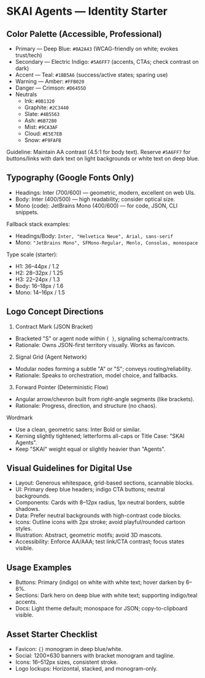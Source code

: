 # SKAI Agents — Identity Starter

## Color Palette (Accessible, Professional)

- Primary — Deep Blue: `#0A2A43` (WCAG-friendly on white; evokes trust/tech)
- Secondary — Electric Indigo: `#5A6FF7` (accents, CTAs; check contrast on dark)
- Accent — Teal: `#1BB5A6` (success/active states; sparing use)
- Warning — Amber: `#FFB020`
- Danger — Crimson: `#D6455D`
- Neutrals
  - Ink: `#0B1320`
  - Graphite: `#2C3440`
  - Slate: `#4B5563`
  - Ash: `#6B7280`
  - Mist: `#9CA3AF`
  - Cloud: `#E5E7EB`
  - Snow: `#F9FAFB`

Guideline: Maintain AA contrast (4.5:1 for body text). Reserve `#5A6FF7` for buttons/links with dark text on light backgrounds or white text on deep blue.

## Typography (Google Fonts Only)

- Headings: Inter (700/600) — geometric, modern, excellent on web UIs.
- Body: Inter (400/500) — high readability; consider optical size.
- Mono (code): JetBrains Mono (400/600) — for code, JSON, CLI snippets.

Fallback stack examples:

- Headings/Body: `Inter, "Helvetica Neue", Arial, sans-serif`
- Mono: `"JetBrains Mono", SFMono-Regular, Menlo, Consolas, monospace`

Type scale (starter):

- H1: 36–44px / 1.2
- H2: 28–32px / 1.25
- H3: 22–24px / 1.3
- Body: 16–18px / 1.6
- Mono: 14–16px / 1.5

## Logo Concept Directions

1. Contract Mark (JSON Bracket)

- Bracketed "S" or agent node within `{ }`, signaling schema/contracts.
- Rationale: Owns JSON-first territory visually. Works as favicon.

2. Signal Grid (Agent Network)

- Modular nodes forming a subtle "A" or "S"; conveys routing/reliability.
- Rationale: Speaks to orchestration, model choice, and fallbacks.

3. Forward Pointer (Deterministic Flow)

- Angular arrow/chevron built from right-angle segments (like brackets).
- Rationale: Progress, direction, and structure (no chaos).

Wordmark

- Use a clean, geometric sans: Inter Bold or similar.
- Kerning slightly tightened; letterforms all-caps or Title Case: "SKAI Agents".
- Keep "SKAI" weight equal or slightly heavier than "Agents".

## Visual Guidelines for Digital Use

- Layout: Generous whitespace, grid-based sections, scannable blocks.
- UI: Primary deep blue headers; indigo CTA buttons; neutral backgrounds.
- Components: Cards with 8–12px radius, 1px neutral borders, subtle shadows.
- Data: Prefer neutral backgrounds with high-contrast code blocks.
- Icons: Outline icons with 2px stroke; avoid playful/rounded cartoon styles.
- Illustration: Abstract, geometric motifs; avoid 3D mascots.
- Accessibility: Enforce AA/AAA; test link/CTA contrast; focus states visible.

## Usage Examples

- Buttons: Primary (indigo) on white with white text; hover darken by 6–8%.
- Sections: Dark hero on deep blue with white text; supporting indigo/teal accents.
- Docs: Light theme default; monospace for JSON; copy-to-clipboard visible.

## Asset Starter Checklist

- Favicon: `{}` monogram in deep blue/white.
- Social: 1200×630 banners with bracket monogram and tagline.
- Icons: 16–512px sizes, consistent stroke.
- Logo lockups: Horizontal, stacked, and monogram-only.
